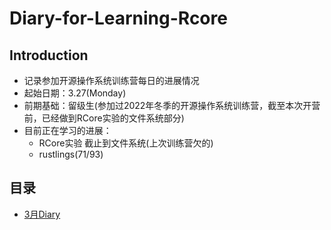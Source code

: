 # Diary-for-Learning-Rcore
  
## Introduction
+ 记录参加开源操作系统训练营每日的进展情况
+ 起始日期：3.27(Monday)
+ 前期基础：留级生(参加过2022年冬季的开源操作系统训练营，截至本次开营前，已经做到RCore实验的文件系统部分)
+ 目前正在学习的进展：
  + RCore实验 截止到文件系统(上次训练营欠的)
  + rustlings(71/93)

## 目录
+ [3月Diary](/Diary/March/diary.md)
